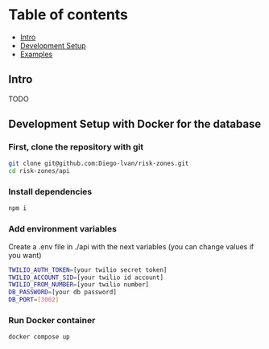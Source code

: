 # Table of contents

- [Intro](#intro)
- [Development Setup](#requirements)
- [Examples](#examples)

## Intro <a name="intro"></a>

TODO

## Development Setup with Docker for the database <a name="requirements"></a>
### First, clone the repository with git 
```bash 
git clone git@github.com:Diego-lvan/risk-zones.git
cd risk-zones/api
```
### Install dependencies
```bash
npm i

```
### Add environment variables
Create a .env file in ./api with the next variables (you can change values if you want)
```bash
TWILIO_AUTH_TOKEN=[your twilio secret token]
TWILIO_ACCOUNT_SID=[your twilio id account]
TWILIO_FROM_NUMBER=[your twilio number]
DB_PASSWORD=[your db password]
DB_PORT=[3002]
```
### Run Docker container
```bash
docker compose up
```
